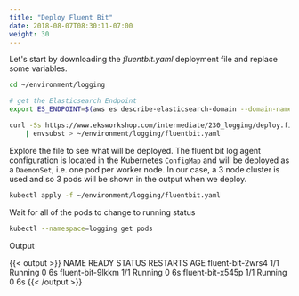 ```yaml
---
title: "Deploy Fluent Bit"
date: 2018-08-07T08:30:11-07:00
weight: 30
---
```


Let's start by downloading the _fluentbit.yaml_ deployment file and replace some variables.

```bash
cd ~/environment/logging

# get the Elasticsearch Endpoint
export ES_ENDPOINT=$(aws es describe-elasticsearch-domain --domain-name ${ES_DOMAIN_NAME} --output text --query "DomainStatus.Endpoint")

curl -Ss https://www.eksworkshop.com/intermediate/230_logging/deploy.files/fluentbit.yaml \
    | envsubst > ~/environment/logging/fluentbit.yaml
```

Explore the file to see what will be deployed. The fluent bit log agent configuration is located in the Kubernetes `ConfigMap` and will be deployed as a `DaemonSet`, i.e. one pod per worker node. In our case, a 3 node cluster is used and so 3 pods will be shown in the output when we deploy.

```bash
kubectl apply -f ~/environment/logging/fluentbit.yaml
```

Wait for all of the pods to change to running status

```bash
kubectl --namespace=logging get pods
```

Output

{{< output >}}
NAME               READY   STATUS    RESTARTS   AGE
fluent-bit-2wrs4   1/1     Running   0          6s
fluent-bit-9lkkm   1/1     Running   0          6s
fluent-bit-x545p   1/1     Running   0          6s
{{< /output >}}

